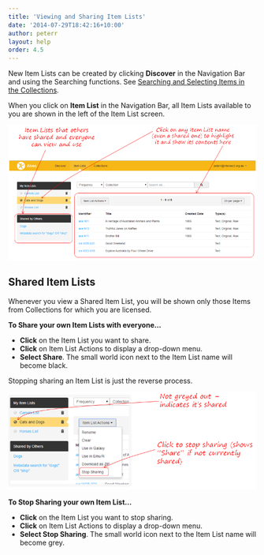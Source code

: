 ```yaml
---
title: 'Viewing and Sharing Item Lists'
date: '2014-07-29T18:42:16+10:00'
author: peterr
layout: help
order: 4.5
---
```


New Item Lists can be created by clicking **Discover** in the Navigation Bar and using the Searching functions. See [Searching and Selecting Items in the Collections](/help/discovering-and-searching-the-collections/searching-and-selecting-items-in-the-collections "Searching and Selecting Items in the Collections").

When you click on **Item List** in the Navigation Bar, all Item Lists available to you are shown in the left of the Item List screen.

![ItemLists](/assets/files/2014/07/ItemLists.png)

## **Shared Item Lists**

Whenever you view a Shared Item List, you will be shown only those Items from Collections for which you are licensed.

 **To Share your own Item Lists with everyone…**

- **Click** on the Item List you want to share.
- **Click** on Item List Actions to display a drop-down menu.
- **Select Share**. The small world icon next to the Item List name will become black.



Stopping sharing an Item List is just the reverse process.

![SharingItemLists](/assets/files/2014/07/SharingItemLists.png)

 **To Stop Sharing your own Item List…**

- **Click** on the Item List you want to stop sharing.
- **Click** on Item List Actions to display a drop-down menu.
- **Select Stop Sharing**. The small world icon next to the Item List name will become grey.



